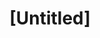---
pid: vp34
title: "[Untitled]"
location_transcription: Art Museum Plaza
coordinates: "[-75.178299, 39.963702]"
zipcode: '19144'
gen_neighborhood: Northwest Philadelphia
neighborhood: Germantown
outside_phl: 
age: '54'
age_range: 50-59
instagram: 
image_file_name: vp_34.jpg
proposal_transcription: |-
  Paramids
  Masks
  Peace signs
  Hands together
  Celebrate diversity
topic: Inclusivity,Unity
topic_summary: 0, 0
type: Other No Form
keywords_other: diversity
credit: Cynthia Moore
image_labels: 
twitter: 
facebook: 
permalink: "/monuments/vp34/"
layout: item-page
---